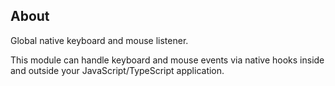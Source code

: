 
## About

Global native keyboard and mouse listener.

This module can handle keyboard and mouse events via native hooks inside and outside your JavaScript/TypeScript application.

